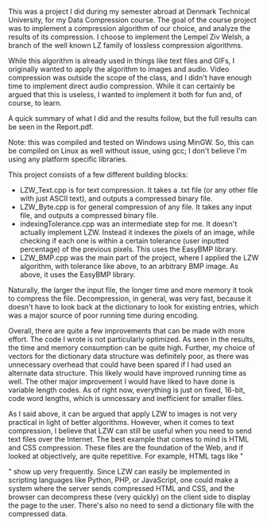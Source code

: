 This was a project I did during my semester abroad at Denmark Technical University, for my Data Compression course. The goal of the course project was to implement a compression algorithm of our choice, and analyze the results of its compression. I choose to implement the Lempel Ziv Welsh, a branch of the well known LZ family of lossless compression algorithms. 

While this algorithm is already used in things like text files and GIFs, I originally wanted to apply the algorithm to images and audio. Video compression was outside the scope of the class, and I didn't have enough time to implement direct audio compression. While it can certainly be argued that this is useless, I wanted to implement it both for fun and, of course, to learn.

A quick summary of what I did and the results follow, but the full results can be seen in the Report.pdf.

Note: this was compiled and tested on Windows using MinGW. So, this can be compiled on Linux as well without issue, using gcc; I don't believe I'm using any platform specific libraries. 

This project consists of a few different building blocks:
* LZW_Text.cpp is for text compression. It takes a .txt file (or any other file with just ASCII text), and outputs a compressed binary file.
* LZW_Byte.cpp is for general compression of any file. It takes any input file, and outputs a compressed binary file.
* indexingTolerance.cpp was an intermediate step for me. It doesn't actually implement LZW. Instead it indexes the pixels of an image, while checking if each one is within a certain tolerance (user inputted percentage) of the previous pixels. This uses the EasyBMP library.
* LZW_BMP.cpp was the main part of the project, where I applied the LZW algorithm, with tolerance like above, to an arbitrary BMP image. As above, it uses the EasyBMP library.

Naturally, the larger the input file, the longer time and more memory it took to compress the file. Decompression, in general, was very fast, because it doesn't have to look back at the dictionary to look for existing entries, which was a major source of poor running time during encoding. 

Overall, there are quite a few improvements that can be made with more effort. The code I wrote is not particularly optimized. As seen in the results, the time and memory consumption can be quite high. Further, my choice of vectors for the dictionary data structure was definitely poor, as there was unnecessary overhead that could have been spared if I had used an alternate data structure. This likely would have improved running time as well. The other major improvement I would have liked to have done is variable length codes. As of right now, everything is just on fixed, 16-bit, code word lengths, which is unncessary and inefficient for smaller files.

As I said above, it can be argued that apply LZW to images is not very practical in light of better algorithms. However, when it comes to text compression, I believe that LZW can still be useful when you need to send text files over the Internet. The best example that comes to mind is HTML and CSS compression. These files are the foundation of the Web, and if looked at objectively, are quite repetitive. For example, HTML tags like "<p>" show up very frequently. Since LZW can easily be implemented in scripting languages like Python, PHP, or JavaScript, one could make a system where the server sends compressed HTML and CSS, and the browser can decompress these (very quickly) on the client side to display the page to the user. There's also no need to send a dictionary file with the compressed data.